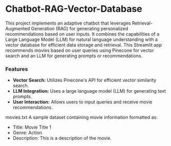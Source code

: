 # Chatbot-RAG-Vector-Database
This project implements an adaptive chatbot that leverages Retrieval-Augmented Generation (RAG) for generating personalized recommendations based on user inputs. It combines the capabilities of a Large Language Model (LLM) for natural language understanding with a vector database for efficient data storage and retrieval.
This Streamlit app recommends movies based on user queries using Pinecone for vector search and an LLM for generating prompts or recommendations.

### Features

- **Vector Search:** Utilizes Pinecone's API for efficient vector similarity search.
- **LLM Integration:** Uses a large language model (LLM) for generating text prompts.
- **User Interaction:** Allows users to input queries and receive movie recommendations.

movies.txt A sample dataset containing movie information formatted as: 
  - Title: Movie Title 1
  - Genre: Action
  - Description: This is a description of the movie.
